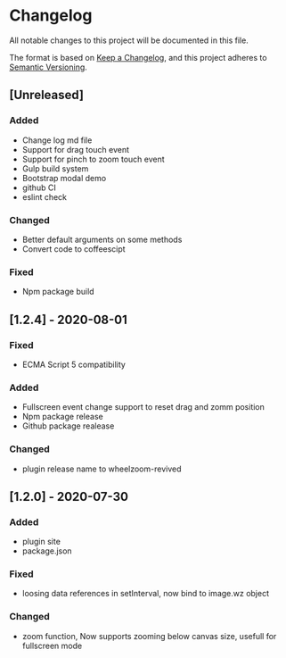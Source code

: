# Changelog

All notable changes to this project will be documented in this file.

The format is based on [Keep a Changelog](https://keepachangelog.com/en/1.0.0/),
and this project adheres to [Semantic Versioning](https://semver.org/spec/v2.0.0.html).

## [Unreleased]

### Added

- Change log md file
- Support for drag touch event
- Support for pinch to zoom touch event
- Gulp build system
- Bootstrap modal demo
- github CI
- eslint check

### Changed

- Better default arguments on some methods
- Convert code to coffeescipt

### Fixed

- Npm package build

## [1.2.4] - 2020-08-01

### Fixed

- ECMA Script 5 compatibility

### Added

- Fullscreen event change support to reset drag and zomm position
- Npm package release
- Github package realease

### Changed

- plugin release name to wheelzoom-revived

## [1.2.0] - 2020-07-30

### Added

- plugin site
- package.json

### Fixed

- loosing data references in setInterval, now bind to image.wz object

### Changed

- zoom function, Now supports zooming below canvas size, usefull for fullscreen mode
